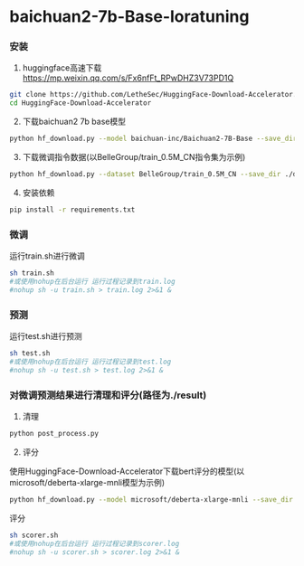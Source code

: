 # baichuan2-7b-Base-loratuning


### 安装

1. huggingface高速下载 https://mp.weixin.qq.com/s/Fx6nfFt_RPwDHZ3V73PD1Q
```bash
git clone https://github.com/LetheSec/HuggingFace-Download-Accelerator.git
cd HuggingFace-Download-Accelerator
```

2. 下载baichuan2 7b base模型
```bash
python hf_download.py --model baichuan-inc/Baichuan2-7B-Base --save_dir ./Baichuan2-7B-Base
```

3. 下载微调指令数据(以BelleGroup/train_0.5M_CN指令集为示例)
```bash
python hf_download.py --dataset BelleGroup/train_0.5M_CN --save_dir ./data
```

4. 安装依赖
```bash
pip install -r requirements.txt
```

### 微调
运行train.sh进行微调
```bash
sh train.sh
#或使用nohup在后台运行 运行过程记录到train.log
#nohup sh -u train.sh > train.log 2>&1 &
```

### 预测
运行test.sh进行预测
```bash
sh test.sh
#或使用nohup在后台运行 运行过程记录到test.log
#nohup sh -u test.sh > test.log 2>&1 &
```

### 对微调预测结果进行清理和评分(路径为./result)

1. 清理

```bash
python post_process.py
```

2. 评分

  使用HuggingFace-Download-Accelerator下载bert评分的模型(以microsoft/deberta-xlarge-mnli模型为示例)
```bash
python hf_download.py --model microsoft/deberta-xlarge-mnli --save_dir ./deberta-xlarge-mnli
```

  评分
```bash
sh scorer.sh
#或使用nohup在后台运行 运行过程记录到scorer.log
#nohup sh -u scorer.sh > scorer.log 2>&1 &
```

